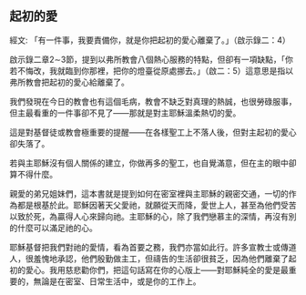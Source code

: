 ## 起初的愛 ##

經文: 「有一件事，我要責備你，就是你把起初的愛心離棄了。」（啟示錄二：4）



啟示錄二章2∼3節，提到以弗所教會八個熱心服務的特點，但卻有一項缺點，「你若不悔改，我就臨到你那裡，把你的燈臺從原處挪去。」（啟二：5）這意思是指以弗所教會把起初的愛心給離棄了。

我們發現在今日的教會也有這個毛病，教會不缺乏對真理的熱誠，也很勞碌服事，但主最看重的一件事卻不見了——那就是對主耶穌溫柔熱切的愛。

這是對基督徒或教會極重要的提醒——在各樣聖工上不落人後，但對主起初的愛心卻失落了。

若與主耶穌沒有個人關係的建立，你做再多的聖工，也自覺滿意，但在主的眼中卻算不得什麼。

親愛的弟兄姐妹們，這本書就是提到如何在密室裡與主耶穌的親密交通，一切的作為都是根基於此。耶穌因著天父愛祂，就願從天而降，愛世上人，甚至為他們受苦以致於死，為贏得人心來歸向祂。主耶穌的心，除了我們戀慕主的深情，再沒有別的什麼可以滿足祂的心。

耶穌基督把我們對祂的愛情，看為首要之務，我們亦當如此行。許多宣教士或傳道人，很羞愧地承認，他們殷勤做主工，但禱告的生活卻很貧乏，因為他們離棄了起初的愛心。我用慈悲勸你們，把這句話寫在你的心版上——對耶穌純全的愛是最重要的，無論是在密室、日常生活中，或是你的工作上。